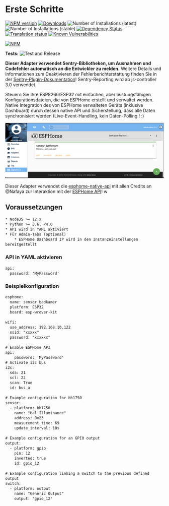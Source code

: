 # Erste Schritte

[![NPM version](http://img.shields.io/npm/v/iobroker.esphome.svg)](https://www.npmjs.com/package/iobroker.esphome)
[![Downloads](https://img.shields.io/npm/dm/iobroker.esphome.svg)](https://www.npmjs.com/package/iobroker.esphome)
![Number of Installations (latest)](http://iobroker.live/badges/esphome-installed.svg)
![Number of Installations (stable)](http://iobroker.live/badges/esphome-stable.svg)
[![Dependency Status](https://img.shields.io/david/DrozmotiX/iobroker.esphome.svg)](https://david-dm.org/DrozmotiX/iobroker.esphome)
[![Translation status](https://weblate.iobroker.net/widgets/adapters/-/ESPHome/svg-badge.svg)](https://weblate.iobroker.net/engage/adapters/?utm_source=widget)
[![Known Vulnerabilities](https://snyk.io/test/github/DrozmotiX/ioBroker.esphome/badge.svg)](https://snyk.io/test/github/DrozmotiX/ioBroker.esphome)

[![NPM](https://nodei.co/npm/iobroker.esphome.png?downloads=true)](https://nodei.co/npm/iobroker.esphome/)

**Tests:** ![Test and Release](https://github.com/DrozmotiX/ioBroker.esphome/workflows/Test%20and%20Release/badge.svg)

**Dieser Adapter verwendet Sentry-Bibliotheken, um Ausnahmen und Codefehler automatisch an die Entwickler zu melden.** Weitere Details und Informationen zum Deaktivieren der Fehlerberichterstattung finden Sie in der [Sentry-Plugin-Dokumentation](https://github.com/ioBroker/plugin-sentry#plugin-sentry)! Sentry-Reporting wird ab js-controller 3.0 verwendet.

Steuern Sie Ihre ESP8266/ESP32 mit einfachen, aber leistungsfähigen Konfigurationsdateien, die von ESPHome erstellt und verwaltet werden.
Native Integration des von ESPHome verwalteten Geräts (inklusive Dashboard) durch dessen native API und Sicherstellung, dass alle Daten synchronisiert werden (Live-Event-Handling, kein Daten-Polling ! :)

![Logo](./img/dashboard.png)

Dieser Adapter verwendet die [esphome-native-api](https://github.com/Nafaya/esphome-native-api#readme) mit allen Credits an @Nafaya zur Interaktion mit der [ESPHome API](https://esphome.io/components/api.html?highlight=api)!
w
## Voraussetzungen

    * NodeJS >= 12.x
    * Python >= 3.6, <4.0
    * API wird in YAML aktiviert
    * Für Admin-Tabs (optional)
        * ESPHome Dashboard IP wird in den Instanzeinstellungen bereitgestellt

### API in YAML aktivieren
```
api:
  password: 'MyPassword'
```

### Beispielkonfiguration

```
esphome:
  name: sensor_badkamer
  platform: ESP32
  board: esp-wrover-kit

wifi:
  use_address: 192.168.10.122
  ssid: "xxxxx"
  password: "xxxxxx"
          
# Enable ESPHome API
api:
    password: 'MyPassword'
# Activate i2c bus  
i2c:
  sda: 21
  scl: 22
  scan: True
  id: bus_a
  
# Example configuration for bh1750
sensor:
  - platform: bh1750
    name: "Hal_Illuminance"
    address: 0x23
    measurement_time: 69
    update_interval: 10s
    
# Example configuration for an GPIO output    
output:
  - platform: gpio
    pin: 12
    inverted: true
    id: gpio_12
    
# Example configuration linking a switch to the previous defined output
switch:
  - platform: output
    name: "Generic Output"
    output: 'gpio_12'
    
```